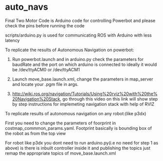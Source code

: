 # auto_navs


Final Two Motor Code is Arduino code for controlling Powerbot and please check the pins before running the code


scripts/arduino.py is used for communicating ROS with Arduino with less latency


To replicate the results of Autonomous Navigation on powerbot:

1. Run powerbot.launch and in arduino.py check the parameters for baudRate and the port on which arduino is connected to ideally 
   it would be /dev/ttyACM0 or /dev/ttyACM1
   
2. Launch move_base.launch.xml, change the parameters in map_server and locate your .pgm file in args.

3. http://wiki.ros.org/navigation/Tutorials/Using%20rviz%20with%20the%20Navigation%20Stack, go through this video on this link will show 
   step by step instructions for implemeting navigation stack with help of RVIZ
  
  
To replicate results of autonomous navigation on any robot:(like p3dx)

First you need to change the parameters of foorprint in costmap_commmon_params.yaml. Footprint basically is bounding box of the robot as
from the top view

For robot like p3dx you dont need to run arduino.py(i.e no need for step 1 as above) is there is inbuilt controller inside it and publishing the topics just remap the appropriate topics 
of move_base.launch.xml


